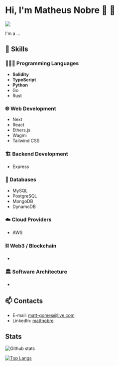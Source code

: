 # Hi, I'm Matheus Nobre 🫸 🫷
![](https://komarev.com/ghpvc/?username=ccr5&color=green&style=flat-square)
<p></p>

I'm a ...

## 🔧 Skills

### 👨🏽‍💻 Programming Languages
- **Solidity**
- **TypeScript**
- **Python**
- Go
- Rust

### 🌐 Web Development
- Next
- React
- Ethers.js
- Wagmi
- Tailwind CSS

### 🏗 Backend Development
- Express

### 💾 Databases
- MySQL
- PostgreSQL
- MongoDB
- DynamoDB

### ☁️ Cloud Providers
- AWS


### ⛓ Web3 / Blockchain

- 

### 🏛️ Software Architecture

- 


## 📫 Contacts

- E-mail: matt-gomes@live.com
- LinkedIn: [mattnobre](https://www.linkedin.com/in/mattnobre)


## Stats

![Github stats](https://github-readme-stats.vercel.app/api?username=ccr5&show_icons=true&theme=merko&count_private=true&include_all_commits=true)

[![Top Langs](https://github-readme-stats.vercel.app/api/top-langs/?username=ccr5&langs_count=10&layout=compact&theme=merko&hide=html,css,shell,dockerfile,less,hcl,javascript,elixir)](https://github.com/ccr5/github-readme-stats)
